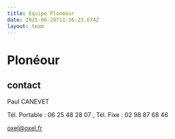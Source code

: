 ```yaml
---
title: Équipe Plonéour 
date: 2025-06-20T11:56:23.674Z
layout: team
---
```


# Plonéour 



## contact 

Paul CANEVET

Tél. Portable : 06 25 48 28 07 , Tél. Fixe : 02 98 87 68 46

oxel@oxel.fr

